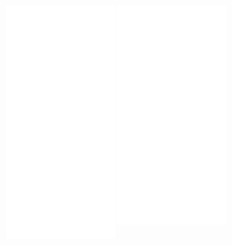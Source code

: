<p float="left">
  <img src="/artifacts.svg" width="49%" align="top" />
  <img src="/progress.svg" width="49%" align="top" /> 
</p>


<!---
Richard5678/Richard5678 is a ✨ special ✨ repository because its `README.md` (this file) appears on your GitHub profile.
You can click the Preview link to take a look at your changes.
--->
